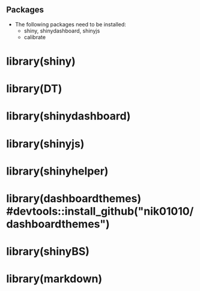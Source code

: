 ## Packages

- The following packages need to be installed:
    + shiny, shinydashboard, shinyjs
    + calibrate
    
# library(shiny) 
# library(DT)
# library(shinydashboard)
# library(shinyjs)
# library(shinyhelper)
# library(dashboardthemes) #devtools::install_github("nik01010/dashboardthemes")
# library(shinyBS)
# library(markdown)  